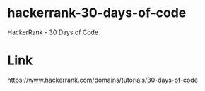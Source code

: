 # hackerrank-30-days-of-code
 HackerRank - 30 Days of Code

# Link 
https://www.hackerrank.com/domains/tutorials/30-days-of-code
